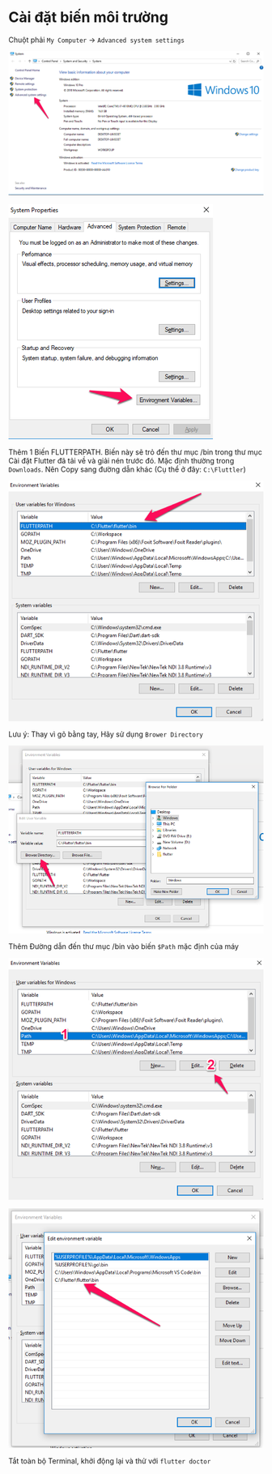 # Cài đặt biến môi trường

Chuột phải `My Computer` -> `Advanced system settings`

![Var1](./images/var-1.png)



![Var2](./images/var-2.png)


Thêm 1 Biến FLUTTERPATH.
Biến này sẽ trỏ đến thư mục /bin trong thư mục Cài đặt Flutter đã tải về và giải nén trước đó. Mặc định thường trong `Downloads`. Nên Copy sang đường dẫn khác (Cụ thể ở đây: `C:\Fluttler`)

![Var3](./images/var-3.png)


Lưu ý: Thay vì gõ bằng tay, Hãy sử dụng `Brower Directory`

![Var6](./images/var-6.png)

Thêm Đường dẫn đến thư mục /bin vào biến `$Path` mặc định của máy

![Var4](./images/var-4.png)


![Var5](./images/var-5.png)


Tắt toàn bộ Terminal, khởi động lại và thử với `flutter doctor`